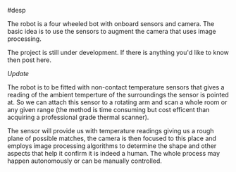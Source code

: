 #desp

The robot is a four wheeled bot with onboard sensors and camera.
The basic idea is to use the sensors to augment the camera that uses
image processing.

The project is still under development.
If there is anything you'd like to know then post here.

_Update_

The robot is to be fitted with non-contact temperature sensors that gives a reading of the ambient temperture of the surroundings the sensor is pointed at. So we can attach this sensor to a rotating arm and scan a whole room or any given range (the method is time consuming but cost efficent than acquiring a professional grade thermal scanner).

The sensor will provide us with temperature readings giving us a rough plane of possible matches, the camera is then focused to this place and employs image processing algorithms to determine the shape and other aspects that help it confirm it is indeed a human. The whole process may happen autonomously or can be manually controlled.   
